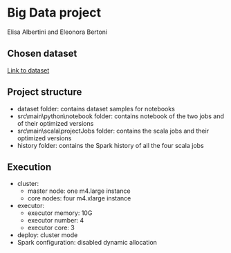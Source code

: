 # Big Data project
Elisa Albertini and Eleonora Bertoni

## Chosen dataset
[Link to dataset](https://www.kaggle.com/datasets/sayedmahmoud/amazanreviewscor5)

## Project structure
- dataset folder: contains dataset samples for notebooks
- src\main\python\notebook folder: contains notebook of the two jobs and of their optimized versions
- src\main\scala\projectJobs folder: contains the scala jobs and their optimized versions
- history folder: contains the Spark history of all the four scala jobs

## Execution
- cluster: 
    - master node: one m4.large instance  
    - core nodes: four m4.xlarge instance 
- executor:
    - executor memory: 10G
    - executor number: 4
    - executor core: 3
- deploy: cluster mode
- Spark configuration: disabled dynamic allocation

